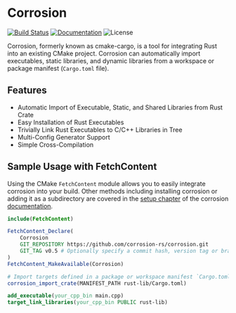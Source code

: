 # Corrosion
[![Build Status](https://github.com/corrosion-rs/corrosion/actions/workflows/test.yaml/badge.svg)](https://github.com/corrosion-rs/corrosion/actions?query=branch%3Amaster)
[![Documentation](https://img.shields.io/badge/docs-latest-blue.svg)](https://corrosion-rs.github.io/corrosion/)
![License](https://img.shields.io/badge/license-MIT-blue)

Corrosion, formerly known as cmake-cargo, is a tool for integrating Rust into an existing CMake
project. Corrosion can automatically import executables, static libraries, and dynamic libraries
from a workspace or package manifest (`Cargo.toml` file).

## Features
- Automatic Import of Executable, Static, and Shared Libraries from Rust Crate
- Easy Installation of Rust Executables
- Trivially Link Rust Executables to C/C++ Libraries in Tree
- Multi-Config Generator Support
- Simple Cross-Compilation

## Sample Usage with FetchContent

Using the CMake `FetchContent` module allows you to easily integrate corrosion into your build.
Other methods including installing corrosion or adding it as a subdirectory are covered in the
[setup chapter](https://corrosion-rs.github.io/corrosion/setup_corrosion.html) of the 
corrosion [documentation](https://corrosion-rs.github.io/corrosion/).

```cmake
include(FetchContent)

FetchContent_Declare(
    Corrosion
    GIT_REPOSITORY https://github.com/corrosion-rs/corrosion.git
    GIT_TAG v0.5 # Optionally specify a commit hash, version tag or branch here
)
FetchContent_MakeAvailable(Corrosion)

# Import targets defined in a package or workspace manifest `Cargo.toml` file
corrosion_import_crate(MANIFEST_PATH rust-lib/Cargo.toml)

add_executable(your_cpp_bin main.cpp)
target_link_libraries(your_cpp_bin PUBLIC rust-lib)
```

